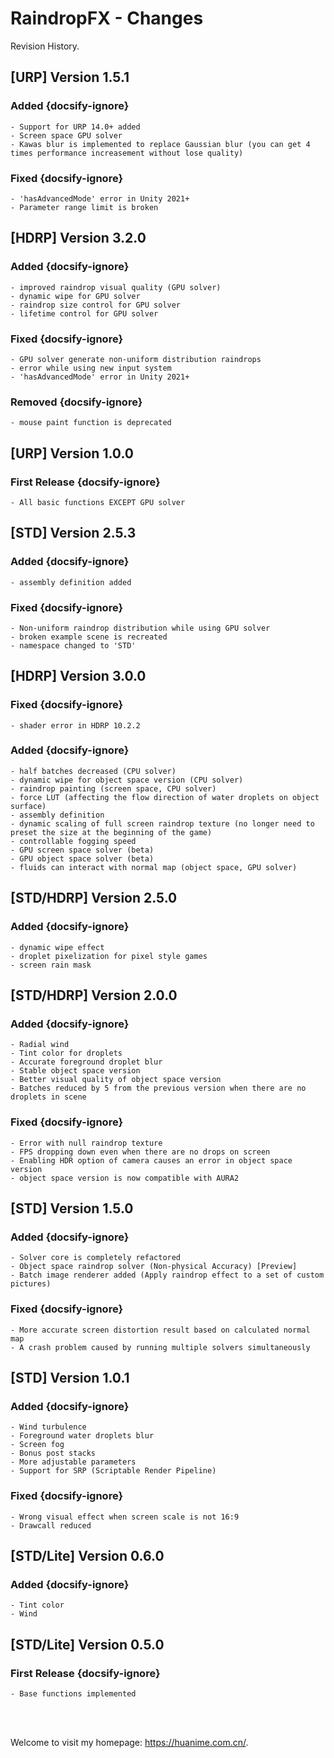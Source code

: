 # RaindropFX - Changes

Revision History.

## [URP] Version 1.5.1
### Added {docsify-ignore}
	- Support for URP 14.0+ added
	- Screen space GPU solver
	- Kawas blur is implemented to replace Gaussian blur (you can get 4 times performance increasement without lose quality)

### Fixed {docsify-ignore}
	- 'hasAdvancedMode' error in Unity 2021+
	- Parameter range limit is broken

## [HDRP] Version 3.2.0
### Added {docsify-ignore}
	- improved raindrop visual quality (GPU solver)
	- dynamic wipe for GPU solver
	- raindrop size control for GPU solver
	- lifetime control for GPU solver

### Fixed {docsify-ignore}
	- GPU solver generate non-uniform distribution raindrops
	- error while using new input system
	- 'hasAdvancedMode' error in Unity 2021+

### Removed {docsify-ignore}
	- mouse paint function is deprecated

## [URP] Version 1.0.0
### First Release {docsify-ignore}
	- All basic functions EXCEPT GPU solver

## [STD] Version 2.5.3
### Added {docsify-ignore}
	- assembly definition added

### Fixed {docsify-ignore}
	- Non-uniform raindrop distribution while using GPU solver
	- broken example scene is recreated
	- namespace changed to 'STD'

## [HDRP] Version 3.0.0
### Fixed {docsify-ignore}
	- shader error in HDRP 10.2.2

### Added {docsify-ignore}
	- half batches decreased (CPU solver)
	- dynamic wipe for object space version (CPU solver)
	- raindrop painting (screen space, CPU solver)
	- force LUT (affecting the flow direction of water droplets on object surface)
	- assembly definition
	- dynamic scaling of full screen raindrop texture (no longer need to preset the size at the beginning of the game)
	- controllable fogging speed
	- GPU screen space solver (beta)
	- GPU object space solver (beta)
	- fluids can interact with normal map (object space, GPU solver)

## [STD/HDRP] Version 2.5.0
### Added {docsify-ignore}
	- dynamic wipe effect
	- droplet pixelization for pixel style games
	- screen rain mask

## [STD/HDRP] Version 2.0.0
### Added {docsify-ignore}
	- Radial wind
	- Tint color for droplets
	- Accurate foreground droplet blur
	- Stable object space version
	- Better visual quality of object space version
	- Batches reduced by 5 from the previous version when there are no droplets in scene

### Fixed {docsify-ignore}
	- Error with null raindrop texture
	- FPS dropping down even when there are no drops on screen
	- Enabling HDR option of camera causes an error in object space version
	- object space version is now compatible with AURA2

## [STD] Version 1.5.0
### Added {docsify-ignore}
	- Solver core is completely refactored
	- Object space raindrop solver (Non-physical Accuracy) [Preview]
	- Batch image renderer added (Apply raindrop effect to a set of custom pictures)

### Fixed {docsify-ignore}
	- More accurate screen distortion result based on calculated normal map
	- A crash problem caused by running multiple solvers simultaneously

## [STD] Version 1.0.1
### Added {docsify-ignore}
	- Wind turbulence
	- Foreground water droplets blur
	- Screen fog
	- Bonus post stacks
	- More adjustable parameters
	- Support for SRP (Scriptable Render Pipeline)

### Fixed {docsify-ignore}
	- Wrong visual effect when screen scale is not 16:9
	- Drawcall reduced
	
## [STD/Lite] Version 0.6.0
### Added {docsify-ignore}
	- Tint color
	- Wind

## [STD/Lite] Version 0.5.0
### First Release {docsify-ignore}
	- Base functions implemented

</br>
</br>

Welcome to visit my homepage: https://huanime.com.cn/.